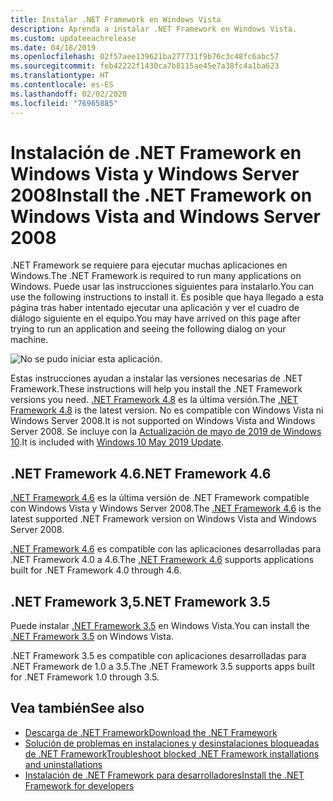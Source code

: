 ```yaml
---
title: Instalar .NET Framework en Windows Vista
description: Aprenda a instalar .NET Framework en Windows Vista.
ms.custom: updateeachrelease
ms.date: 04/18/2019
ms.openlocfilehash: 02f57aee139621ba277731f9b76c3c48fc6abc57
ms.sourcegitcommit: feb42222f1430ca7b8115ae45e7a38fc4a1ba623
ms.translationtype: HT
ms.contentlocale: es-ES
ms.lasthandoff: 02/02/2020
ms.locfileid: "76965885"
---
```

# <a name="install-the-net-framework-on-windows-vista-and-windows-server-2008"></a><span data-ttu-id="c0748-103">Instalación de .NET Framework en Windows Vista y Windows Server 2008</span><span class="sxs-lookup"><span data-stu-id="c0748-103">Install the .NET Framework on Windows Vista and Windows Server 2008</span></span>

<span data-ttu-id="c0748-104">.NET Framework se requiere para ejecutar muchas aplicaciones en Windows.</span><span class="sxs-lookup"><span data-stu-id="c0748-104">The .NET Framework is required to run many applications on Windows.</span></span> <span data-ttu-id="c0748-105">Puede usar las instrucciones siguientes para instalarlo.</span><span class="sxs-lookup"><span data-stu-id="c0748-105">You can use the following instructions to install it.</span></span> <span data-ttu-id="c0748-106">Es posible que haya llegado a esta página tras haber intentado ejecutar una aplicación y ver el cuadro de diálogo siguiente en el equipo.</span><span class="sxs-lookup"><span data-stu-id="c0748-106">You may have arrived on this page after trying to run an application and seeing the following dialog on your machine.</span></span>

![No se pudo iniciar esta aplicación.](./media/this-application-could-not-be-started.png)

<span data-ttu-id="c0748-108">Estas instrucciones ayudan a instalar las versiones necesarias de .NET Framework.</span><span class="sxs-lookup"><span data-stu-id="c0748-108">These instructions will help you install the .NET Framework versions you need.</span></span> <span data-ttu-id="c0748-109">[.NET Framework 4.8](https://github.com/Microsoft/dotnet/tree/master/releases/net48) es la última versión.</span><span class="sxs-lookup"><span data-stu-id="c0748-109">The [.NET Framework 4.8](https://github.com/Microsoft/dotnet/tree/master/releases/net48) is the latest version.</span></span> <span data-ttu-id="c0748-110">No es compatible con Windows Vista ni Windows Server 2008.</span><span class="sxs-lookup"><span data-stu-id="c0748-110">It is not supported on Windows Vista and Windows Server 2008.</span></span> <span data-ttu-id="c0748-111">Se incluye con la [Actualización de mayo de 2019 de Windows 10](https://support.microsoft.com/help/4028685/windows-10-get-the-update).</span><span class="sxs-lookup"><span data-stu-id="c0748-111">It is included with [Windows 10 May 2019 Update](https://support.microsoft.com/help/4028685/windows-10-get-the-update).</span></span>

## <a name="net-framework-46"></a><span data-ttu-id="c0748-112">.NET Framework 4.6</span><span class="sxs-lookup"><span data-stu-id="c0748-112">.NET Framework 4.6</span></span>

<span data-ttu-id="c0748-113">[.NET Framework 4.6](https://dotnet.microsoft.com/download/dotnet-framework/net46) es la última versión de .NET Framework compatible con Windows Vista y Windows Server 2008.</span><span class="sxs-lookup"><span data-stu-id="c0748-113">The [.NET Framework 4.6](https://dotnet.microsoft.com/download/dotnet-framework/net46) is the latest supported .NET Framework version on Windows Vista and Windows Server 2008.</span></span>

<span data-ttu-id="c0748-114">[.NET Framework 4.6](https://dotnet.microsoft.com/download/dotnet-framework/net46&e6b34bbe-475b-1abd-2c51-b5034bcdd6d2=True) es compatible con las aplicaciones desarrolladas para .NET Framework 4.0 a 4.6.</span><span class="sxs-lookup"><span data-stu-id="c0748-114">The [.NET Framework 4.6](https://dotnet.microsoft.com/download/dotnet-framework/net46&e6b34bbe-475b-1abd-2c51-b5034bcdd6d2=True) supports applications built for .NET Framework 4.0 through 4.6.</span></span>

## <a name="net-framework-35"></a><span data-ttu-id="c0748-115">.NET Framework 3,5</span><span class="sxs-lookup"><span data-stu-id="c0748-115">.NET Framework 3.5</span></span>

<span data-ttu-id="c0748-116">Puede instalar [.NET Framework 3.5](https://dotnet.microsoft.com/download/dotnet-framework/net35-sp1) en Windows Vista.</span><span class="sxs-lookup"><span data-stu-id="c0748-116">You can install the [.NET Framework 3.5](https://dotnet.microsoft.com/download/dotnet-framework/net35-sp1) on Windows Vista.</span></span>

<span data-ttu-id="c0748-117">.NET Framework 3.5 es compatible con aplicaciones desarrolladas para .NET Framework de 1.0 a 3.5.</span><span class="sxs-lookup"><span data-stu-id="c0748-117">The .NET Framework 3.5 supports apps built for .NET Framework 1.0 through 3.5.</span></span>

## <a name="see-also"></a><span data-ttu-id="c0748-118">Vea también</span><span class="sxs-lookup"><span data-stu-id="c0748-118">See also</span></span>

- [<span data-ttu-id="c0748-119">Descarga de .NET Framework</span><span class="sxs-lookup"><span data-stu-id="c0748-119">Download the .NET Framework</span></span>](https://dotnet.microsoft.com/download)
- [<span data-ttu-id="c0748-120">Solución de problemas en instalaciones y desinstalaciones bloqueadas de .NET Framework</span><span class="sxs-lookup"><span data-stu-id="c0748-120">Troubleshoot blocked .NET Framework installations and uninstallations</span></span>](troubleshoot-blocked-installations-and-uninstallations.md)
- [<span data-ttu-id="c0748-121">Instalación de .NET Framework para desarrolladores</span><span class="sxs-lookup"><span data-stu-id="c0748-121">Install the .NET Framework for developers</span></span>](guide-for-developers.md)
